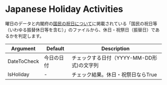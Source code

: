 # Japanese Holiday Activities

曜日のデータと内閣府の[国民の祝日について](http://www8.cao.go.jp/chosei/shukujitsu/gaiyou.html)に掲載されている「国民の祝日等（いわゆる振替休日等を含む）」のファイルから、休日・祝祭日（振替日）であるかを判定します。

| Argument    | Default    | Description                               |
| ----------- | ---------- | ----------------------------------------- |
| DateToCheck | 今日の日付 | チェックする日付（YYYY-MM-DD形式)の文字列 |
| IsHoliday   | -          | チェック結果。休日・祝祭日ならTrue        |
